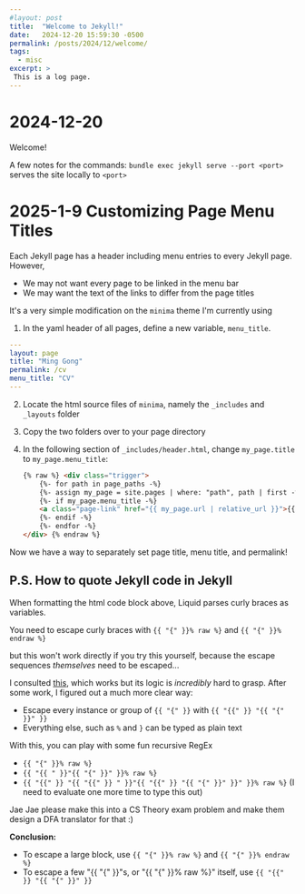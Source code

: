 ```yaml
---
#layout: post
title:  "Welcome to Jekyll!"
date:   2024-12-20 15:59:30 -0500
permalink: /posts/2024/12/welcome/
tags:
  - misc
excerpt: >
 This is a log page.
---
```


# 2024-12-20
Welcome!

A few notes for the commands:
`bundle exec jekyll serve --port <port>` serves the site locally to `<port>`

# 2025-1-9 Customizing Page Menu Titles

Each Jekyll page has a header including menu entries to every Jekyll page. However, 
- We may not want every page to be linked in the menu bar
- We may want the text of the links to differ from the page titles

It's a very simple modification on the `minima` theme I'm currently using
1. In the yaml header of all pages, define a new variable, `menu_title`.
```yaml
---
layout: page
title: "Ming Gong"
permalink: /cv
menu_title: "CV"
---
```
2. Locate the html source files of `minima`, namely the `_includes` and `_layouts` folder
3. Copy the two folders over to your page directory
4. In the following section of `_includes/header.html`, change `my_page.title` to `my_page.menu_title`:

    ```html
    {% raw %} <div class="trigger">
        {%- for path in page_paths -%}
        {%- assign my_page = site.pages | where: "path", path | first -%}
        {%- if my_page.menu_title -%}
        <a class="page-link" href="{{ my_page.url | relative_url }}">{{ my_page.menu_title | escape }}</a>
        {%- endif -%}
        {%- endfor -%}
    </div> {% endraw %}
    ```

Now we have a way to separately set page title, menu title, and permalink!

## P.S. How to quote Jekyll code in Jekyll

When formatting the html code block above, Liquid parses curly braces as variables.

You need to escape curly braces with `{{ "{" }}% raw %}` and `{{ "{" }}% endraw %}`


but this won't work directly if you try this yourself, because the escape sequences *themselves* need to be escaped...

I consulted [this](https://stackoverflow.com/a/12948815), which works but its logic is *incredibly* hard to grasp. After some work,  I figured out a much more clear way:
- Escape every instance or group of `{{ "{" }}` with `{{ "{{" }} "{{ "{" }}" }}`
- Everything else, such as `%` and `}` can be typed as plain text

With this, you can play with some fun recursive RegEx

- `{{ "{" }}% raw %}`
- `{{ "{{ " }}"{{ "{" }}" }}% raw %}`
- `{{ "{{" }} "{{ "{{" }} " }}"{{ "{{" }} "{{ "{" }}" }}" }}% raw %}` (I need to evaluate one more time to type this out)

Jae Jae please make this into a CS Theory exam problem and make them design a DFA translator for that :)

**Conclusion:** 
- To escape a large block, use `{{ "{" }}% raw %}` and `{{ "{" }}% endraw %}`
- To escape a few "{{ "{" }}"s, or "{{ "{" }}% raw %}" itself, use `{{ "{{" }} "{{ "{" }}" }}`




